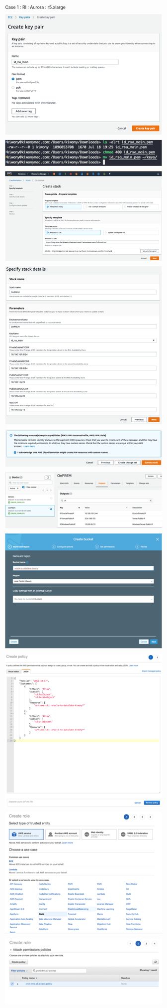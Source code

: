 Case 1 : 
    RI :
    Aurora : r5.xlarge


<kbd> ![GitHub Logo](oracle-to-s3-datalake-images/1.png) </kbd>

<kbd> ![GitHub Logo](oracle-to-s3-datalake-images/2.png) </kbd>

<kbd> ![GitHub Logo](oracle-to-s3-datalake-images/3.png) </kbd>

<kbd> ![GitHub Logo](oracle-to-s3-datalake-images/4.png) </kbd>

<kbd> ![GitHub Logo](oracle-to-s3-datalake-images/5.png) </kbd>

<kbd> ![GitHub Logo](oracle-to-s3-datalake-images/6.png) </kbd>

<kbd> ![GitHub Logo](oracle-to-s3-datalake-images/7.png) </kbd>

<kbd> ![GitHub Logo](oracle-to-s3-datalake-images/8.png) </kbd>

<kbd> ![GitHub Logo](oracle-to-s3-datalake-images/9.png) </kbd>

<kbd> ![GitHub Logo](oracle-to-s3-datalake-images/10.png) </kbd>